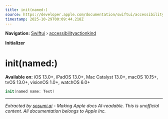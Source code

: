 ```yaml
---
title: init(named:)
source: https://developer.apple.com/documentation/swiftui/accessibilityactionkind/init(named:)
timestamp: 2025-10-29T00:09:44.218Z
---
```


**Navigation:** [Swiftui](/documentation/swiftui) › [accessibilityactionkind](/documentation/swiftui/accessibilityactionkind)

**Initializer**

# init(named:)

**Available on:** iOS 13.0+, iPadOS 13.0+, Mac Catalyst 13.0+, macOS 10.15+, tvOS 13.0+, visionOS 1.0+, watchOS 6.0+

```swift
init(named name: Text)
```

---

*Extracted by [sosumi.ai](https://sosumi.ai) - Making Apple docs AI-readable.*
*This is unofficial content. All documentation belongs to Apple Inc.*

